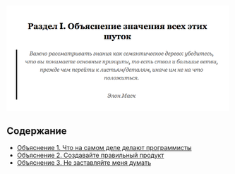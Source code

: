 ![](https://github.com/devSchacht/Eat-the-World/blob/master/PART-I/PART-I.png)

## Содержание
* [Объяснение 1. Что на самом деле делают программисты](Explanation-1)
* [Объяснение 2. Создавайте правильный продукт](Explanation-2)
* [Объяснение 3. Не заставляйте меня думать](Explanation-3)
